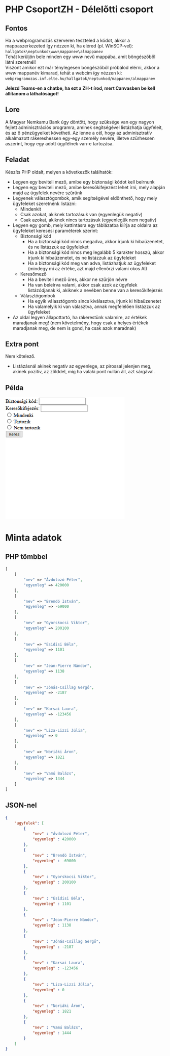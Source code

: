 # PHP CsoportZH - Délelőtti csoport

## Fontos
Ha a webprogramozás szerveren teszteled a kódot, akkor a mappaszerkezeted így nézzen ki, ha eléred (pl. WinSCP-vel):  
`hallgatok\neptunkod\www\mappanev\almappanev`  
Tehát kerüljön bele minden egy *www* nevű mappába, amit böngészőből látni szeretnél!  
Viszont amikor ezt már ténylegesen böngészőből próbálod elérni, akkor a *www* mappanév kimarad, tehát a webcím így nézzen ki:  
`webprogramozas.inf.elte.hu/hallgatok/neptunkod/mappanev/almappanev`  

**Jelezd Teams-en a chatbe, ha ezt a ZH-t írod, mert Canvasben be kell állítanom a láthatóságot!**

## Lore
A Magyar Nemkamu Bank úgy döntött, hogy szüksége van egy nagyon fejlett adminisztrációs programra, aminek segítségével listázhatja ügyfeleit, és az ő pénzügyeiket követheti. Az lenne a cél, hogy az adminisztratív alkalmazott rákereshessen egy-egy személy nevére, illetve szűrhessen aszerint, hogy egy adott ügyfélnek van-e tartozása.

## Feladat
Készíts PHP oldalt, melyen a következők találhatók:
- Legyen egy beviteli mező, amibe egy biztonsági kódot kell beírnunk
- Legyen egy beviteli mező, amibe keresőkifejezést lehet írni, mely alapján majd az ügyfelek nevére szűrünk
- Legyenek választógombok, amik segítségével eldönthető, hogy mely ügyfeleket szeretnénk listázni:
    - Mindenkit
    - Csak azokat, akiknek tartozásuk van (egyenlegük negatív)
    - Csak azokat, akiknek nincs tartozásuk (egyenlegük nem negatív)
- Legyen egy gomb, mely kattintásra egy táblázatba kiírja az oldalra az ügyfeleket keresési paraméterek szerint:
    - Biztonsági kód
        - Ha a biztonsági kód nincs megadva, akkor írjunk ki hibaüzenetet, és ne listázzuk az ügyfeleket
        - Ha a biztonsági kód nincs meg legalább 5 karakter hosszú, akkor írjunk ki hibaüzenetet, és ne listázzuk az ügyfeleket
        - Ha a biztonsági kód meg van adva, listázhatjuk az ügyfeleket (mindegy mi az értéke, azt majd ellenőrzi valami okos AI)
    - Keresőmező
        - Ha a beviteli mező üres, akkor ne szűrjön névre
        - Ha van beleírva valami, akkor csak azok az ügyfelek listázódjanak ki, akiknek a nevében benne van a keresőkifejezés
    - Választógombok
        - Ha egyik választógomb sincs kiválasztva, írjunk ki hibaüzenetet
        - Ha valamelyik ki van választva, annak megfelelően listázzuk az ügyfeleket
- Az oldal legyen állapottartó, ha rákerestünk valamire, az értékek maradjanak meg! (nem követelmény, hogy csak a helyes értékek maradjanak meg, de nem is gond, ha csak azok maradnak)

## Extra pont
Nem kötelező.  
- Listázásnál akinek negatív az egyenlege, az pirossal jelenjen meg, akinek pozitív, az zölddel, míg ha valaki pont nullán áll, azt sárgával.

## Példa

![Hogyan működjön](01_delelott.gif)

# Minta adatok

## PHP tömbbel
```php
[
    [
        "nev" => "Ávdolozó Péter",
        "egyenleg" => 420000
    ],
    [
        "nev" => "Brendó István",
        "egyenleg" => -69000
    ],
    [
        "nev" => "Gyorskocsi Viktor",
        "egyenleg" => 200100
    ],
    [
        "nev" => "Esidisi Béla",
        "egyenleg" => 1101
    ],
    [
        "nev" => "Jean-Pierre Nándor",
        "egyenleg" => 1138
    ],
    [
        "nev" => "Jónás-Csillag Gergő",
        "egyenleg" => -2187
    ],
    [
        "nev" => "Karsai Laura",
        "egyenleg" => -123456
    ],
    [
        "nev" => "Liza-Lizzi Júlia",
        "egyenleg" => 0
    ],
    [
        "nev" => "Noriáki Áron",
        "egyenleg" => 1821
    ],
    [
        "nev" => "Vamú Balázs",
        "egyenleg" => 1444
    ]
]
```

## JSON-nel
```json
{
    "ugyfelek": [
        {
            "nev" : "Ávdolozó Péter",
            "egyenleg" : 420000
        },
        {
            "nev" : "Brendó István",
            "egyenleg" : -69000
        },
        {
            "nev" : "Gyorskocsi Viktor",
            "egyenleg" : 200100
        },
        {
            "nev" : "Esidisi Béla",
            "egyenleg" : 1101
        },
        {
            "nev" : "Jean-Pierre Nándor",
            "egyenleg" : 1138
        },
        {
            "nev" : "Jónás-Csillag Gergő",
            "egyenleg" : -2187
        },
        {
            "nev" : "Karsai Laura",
            "egyenleg" : -123456
        },
        {
            "nev" : "Liza-Lizzi Júlia",
            "egyenleg" : 0
        },
        {
            "nev" : "Noriáki Áron",
            "egyenleg" : 1821
        },
        {
            "nev" : "Vamú Balázs",
            "egyenleg" : 1444
        }
    ]
}
```